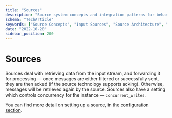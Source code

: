 ```yaml
---
title: "Sources"
description: "Source system concepts and integration patterns for behavioral event ingestion into Snowbridge."
schema: "TechArticle"
keywords: ["Source Concepts", "Input Sources", "Source Architecture", "Source Design", "Input Strategy", "Source Types"]
date: "2022-10-20"
sidebar_position: 200
---
```


# Sources

Sources deal with retrieving data from the input stream, and forwarding it for processing — once messages are either filtered or successfully sent, they are then acked (if the source technology supports acking). Otherwise, messages will be retrieved again by the source. Sources also have a setting which controls concurrency for the instance — `concurrent_writes`.

You can find more detail on setting up a source, in the [configuration section](/docs/destinations/forwarding-events/snowbridge/configuration/sources/index.md).